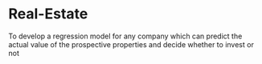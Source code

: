 # Real-Estate
To develop a regression model for any company which can predict the actual value of the prospective properties and decide whether to invest or not
